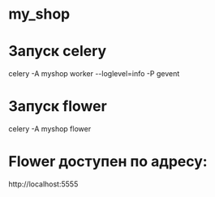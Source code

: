 # my_shop
# Запуск celery
celery -A myshop  worker --loglevel=info -P gevent
# Запуск flower
celery -A myshop flower 
# Flower доступен по адресу:
http://localhost:5555

